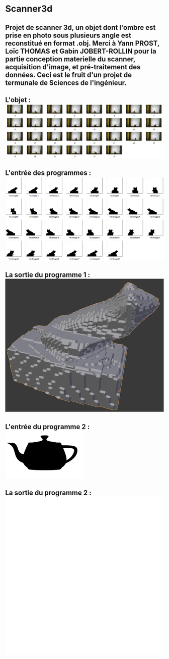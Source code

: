 # Scanner3d
Projet de scanner 3d, un objet dont l'ombre est prise en photo sous plusieurs angle est reconstitué en format .obj.
Merci à Yann PROST, Loïc THOMAS et Gabin JOBERT-ROLLIN pour la partie conception materielle du scanner, acquisition d'image, et pré-traitement des données.
Ceci est le fruit d'un projet de termunale de Sciences de l'ingénieur.
-----
L'objet : ![alt text](https://github.com/UlysseDurand/Scanner3d/blob/main/scanner3d/readme/5.png?raw=true)
-----
L'entrée des programmes : ![alt text](https://github.com/UlysseDurand/Scanner3d/blob/main/scanner3d/readme/6.png?raw=true)
-----
La sortie du programme 1 : ![alt text](https://github.com/UlysseDurand/Scanner3d/blob/main/scanner3d/readme/9.png?raw=true)
-----
L'entrée du programme 2 : ![alt text](https://github.com/UlysseDurand/Scanner3d/blob/main/scanner3d/readme/entree.gif?raw=true)
-----
La sortie du programme 2 : ![alt text](https://github.com/UlysseDurand/Scanner3d/blob/main/scanner3d/readme/sortie.gif?raw=true)
-----
